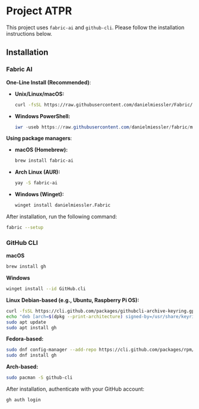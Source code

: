 # Project ATPR

This project uses `fabric-ai` and `github-cli`. Please follow the installation instructions below.

## Installation

### Fabric AI

**One-Line Install (Recommended)**:

*   **Unix/Linux/macOS:**
    ```bash
    curl -fsSL https://raw.githubusercontent.com/danielmiessler/Fabric/main/scripts/installer/install.sh | bash
    ```
*   **Windows PowerShell:**
    ```powershell
    iwr -useb https://raw.githubusercontent.com/danielmiessler/fabric/main/scripts/installer/install.ps1 | iex
    ```

**Using package managers**:

*   **macOS (Homebrew):**
    ```bash
    brew install fabric-ai
    ```
*   **Arch Linux (AUR):**
    ```bash
    yay -S fabric-ai
    ```
*   **Windows (Winget):**
    ```bash
    winget install danielmiessler.Fabric
    ```

After installation, run the following command:
```bash
fabric --setup
```

### GitHub CLI

**macOS**
```bash
brew install gh
```

**Windows**
```bash
winget install --id GitHub.cli
```

**Linux**
**Debian-based (e.g., Ubuntu, Raspberry Pi OS):**
```bash
curl -fsSL https://cli.github.com/packages/githubcli-archive-keyring.gpg | sudo dd of=/usr/share/keyrings/githubcli-archive-keyring.gpg
echo "deb [arch=$(dpkg --print-architecture) signed-by=/usr/share/keyrings/githubcli-archive-keyring.gpg] https://cli.github.com/packages stable main" | sudo tee /etc/apt/sources.list.d/github-cli.list > /dev/null
sudo apt update
sudo apt install gh
```

**Fedora-based:**
```bash
sudo dnf config-manager --add-repo https://cli.github.com/packages/rpm/gh-cli.repo
sudo dnf install gh
```

**Arch-based:**
```bash
sudo pacman -S github-cli
```

After installation, authenticate with your GitHub account:
```bash
gh auth login
```
